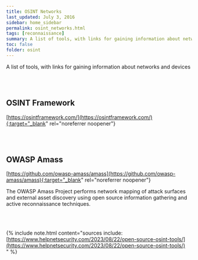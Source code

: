 ```yaml
---
title: OSINT Networks
last_updated: July 3, 2016
sidebar: home_sidebar
permalink: osint_networks.html
tags: [reconnaissance] 
summary: A list of tools, with links for gaining information about networks and devices
toc: false
folder: osint
---
```


A list of tools, with links for gaining information about networks and devices




<br/><br/>

## OSINT Framework
[https://osintframework.com/](https://osintframework.com/){:target="_blank" rel="noreferrer noopener"}

<br/><br/>


## OWASP Amass
[https://github.com/owasp-amass/amass](https://github.com/owasp-amass/amass){:target="_blank" rel="noreferrer noopener"}

The OWASP Amass Project performs network mapping of attack surfaces and external asset discovery using open source information gathering and active reconnaissance techniques.


<br/><br/>

{% include note.html content="sources include: <br/>[https://www.helpnetsecurity.com/2023/08/22/open-source-osint-tools/](https://www.helpnetsecurity.com/2023/08/22/open-source-osint-tools/)<br/>" %}

